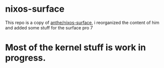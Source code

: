 # nixos-surface
This repo is a copy of [anthe/nixos-surface](https://github.com/anthe/nixos-surface),
i reorganized the content of him and added some stuff for the surface pro 7

# Most of the kernel stuff is work in progress.
